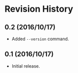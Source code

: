 # Revision History

## 0.2 (2016/10/17)

- Added `--version` command.

## 0.1 (2016/10/17)

 - Initial release.
